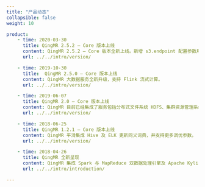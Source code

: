 ```yaml
---
title: "产品动态"
collapsible: false
weight: 10

product:
    - time: 2020-03-30
      title: QingMR 2.5.2 – Core 版本上线
      content: QingMR 2.5.2 – Core 版本全新上线。新增 s3.endpoint 配置参数用于指定兼容 S3 的对象存储的 endpoint，主要用于私有云不能访问公有云对象存储的场景。
      url: ../../intro/version/

    - time: 2019-10-30
      title:  QingMR 2.5.0 – Core 版本上线
      content: QingMR 大数据服务全新升级，支持 Flink 流式计算。
      url: ../../intro/version/

    - time: 2019-06-07
      title: QingMR 2.0 – Core 版本上线
      content: QingMR 目前已经集成了服务包括分布式文件系统 HDFS、集群资源管理系统 YARN、数据处理框架 Hadoop MapReduce 和 Spark、数据仓库工具 Hive 、极速海量数据 OLAP 分析引擎 Kylin。为更好的满足用户对大数据产品更多的需求，本次对核心组件进行了版本升级，新增对基于 Spark 的分布式深度学习框架 BigDL 的支持。
      url: ../../intro/version/

    - time: 2018-06-25
      title: QingMR 1.2.1 – Core 版本上线
      content: QingMR 平滑集成 Hive 及 ELK 更新同义词典，并支持更多调优参数。
      url: ../../intro/version/

    - time: 2018-04-26
      title: QingMR 全新呈现
      content: QingMR 集成 Spark 与 MapReduce 双数据处理引擎及 Apache Kylin 极速海量数据 OLAP 分析引擎，通过统一的 HDFS 分布式数据存储系统及 YARN 调度系统，为用户提供灵活、高效、多模式的一站式云端大数据服务。针对 AI 开发场景，QingMR 还提供了 Python 与 R 两种语言的运行环境，并预置了多个 Anaconda 发行版的数据科学包，为数据科学、机器学习和深度学习等 AI 开发场景，提供了强大的计算能力支撑。
      url: ../../intro/introduction/

---
```


<!-- 设置上述参数可生成产品动态页  -->
